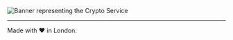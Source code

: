 ![Banner representing the Crypto Service](https://raw.githubusercontent.com/sebastienrousseau/crypto-service/master/assets/crypto-server-logo.svg)

***

Made with ❤ in London.
